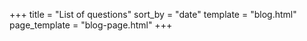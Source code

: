 +++
title = "List of questions"
sort_by = "date"
template = "blog.html"
page_template = "blog-page.html"
+++
